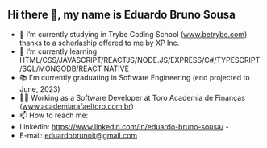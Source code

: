 ## Hi there 👋, my name is Eduardo Bruno Sousa 

- 🔭 I’m currently studying in Trybe Coding School (www.betrybe.com) thanks to a schorlaship offered to me by XP Inc.
- 🌱 I’m currently learning HTML/CSS/JAVASCRIPT/REACTJS/NODE.JS/EXPRESS/C#/TYPESCRIPT/SQL/MONGODB/REACT NATIVE
- 📚 I'm currently graduating in Software Engineering (end projected to June, 2023)
- 👨‍💼 Working as a Software Developer at Toro Academia de Finanças (www.academiarafaeltoro.com.br) 
- 📫 How to reach me: 
- Linkedin: https://www.linkedin.com/in/eduardo-bruno-sousa/  - 
- E-mail: eduardobrunoit@gmail.com

